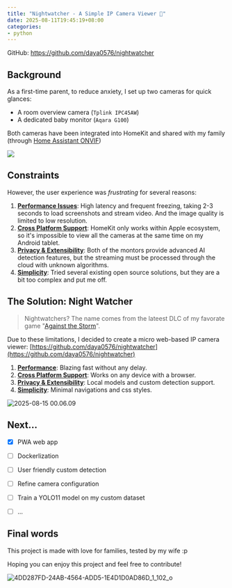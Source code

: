```yaml
---
title: "Nightwatcher - A Simple IP Camera Viewer 🦇"
date: 2025-08-11T19:45:19+08:00
categories:
- python
---
```


GitHub: https://github.com/daya0576/nightwatcher

## Background

As a first-time parent, to reduce anxiety, I set up two cameras for quick glances:
- A room overview camera (`Tplink IPC45AW`)
- A dedicated baby monitor (`Aqara G100`)

Both cameras have been integrated into HomeKit and shared with my family (through [Home Assistant ONVIF](https://www.home-assistant.io/integrations/onvif/))

![](/images/blog/global/17549158473402.jpg)


## Constraints

However, the user experience was *frustrating* for several reasons:

1. <u>**Performance Issues**</u>: High latency and frequent freezing, taking 2-3 seconds to load screenshots and stream video. And the image quality is limited to low resolution.
2. <u>**Cross Platform Support**</u>: HomeKit only works within Apple ecosystem, so it's impossible to view all the cameras at the same time on my Android tablet.
3. <u>**Privacy & Extensibility**</u>: Both of the montors provide advanced AI detection features, but the streaming must be processed through the cloud with unknown algorithms.
4. <u>**Simplicity**</u>: Tried several existing open source solutions, but they are a bit too complex and put me off.


## The Solution: Night Watcher

> Nightwatchers? The name comes from the lateest DLC of my favorate game "[Against the Storm](https://store.steampowered.com/app/3725110/Against_the_Storm__Nightwatchers/)".

Due to these limitations, I decided to create a micro web-based IP camera viewer: [https://github.com/daya0576/nightwatcher](https://github.com/daya0576/nightwatcher)

1. <u>**Performance**</u>: Blazing fast without any delay.
2. <u>**Cross Platform Support**</u>: Works on any device with a browser.
3. <u>**Privacy & Extensibility**</u>: Local models and custom detection support.
4. <u>**Simplicity**</u>: Minimal navigations and css styles.


![2025-08-15 00.06.09](/images/blog/global/2025-08-15%2000.06.09.gif)


## Next...

- [x] PWA web app
- [ ] Dockerlization
- [ ] User friendly custom detection
- [ ] Refine camera configuration
- [ ] Train a YOLO11 model on my custom dataset 
- [ ] ...


## Final words

This project is made with love for families, tested by my wife :p 

Hoping you can enjoy this project and feel free to contribute!

![4DD287FD-24AB-4564-ADD5-1E4D1D0AD86D_1_102_o](/images/blog/global/4DD287FD-24AB-4564-ADD5-1E4D1D0AD86D_1_102_o.jpeg)
